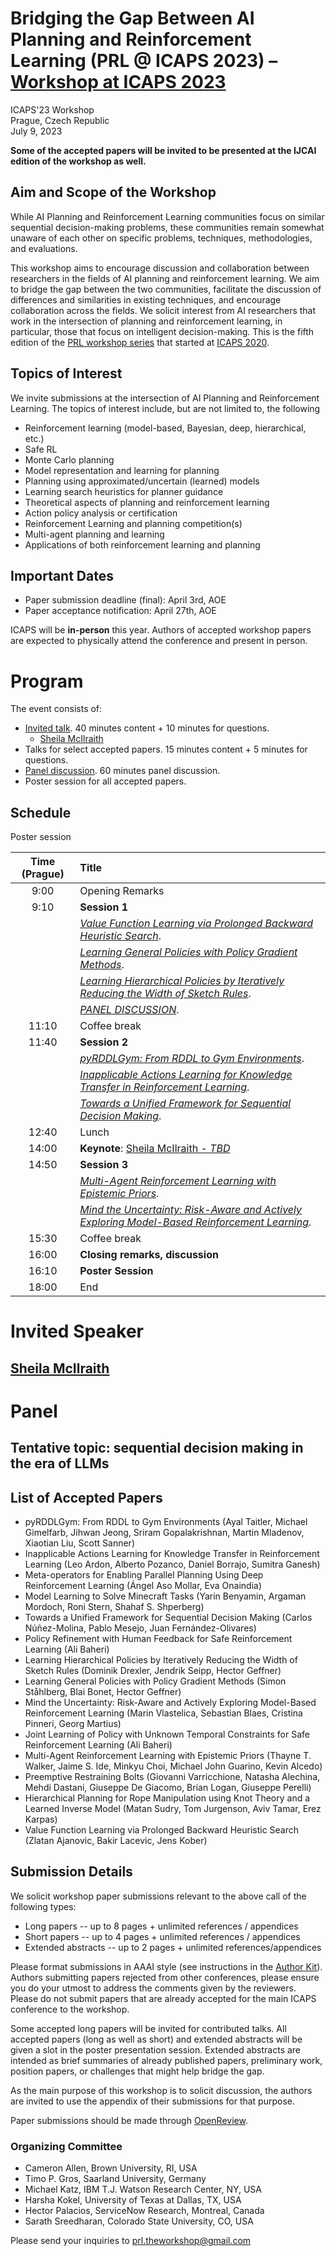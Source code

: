 # Bridging the Gap Between AI Planning and Reinforcement Learning (PRL @ ICAPS 2023) – [Workshop at ICAPS 2023](https://icaps23.icaps-conference.org)

ICAPS'23 Workshop \
Prague, Czech Republic  \
July 9, 2023

**Some of the accepted papers will be invited to be presented at the IJCAI edition of the workshop as well.**

## Aim and Scope of the Workshop

While AI Planning and Reinforcement Learning communities focus on similar
sequential decision-making problems, these communities remain somewhat unaware
of each other on specific problems, techniques, methodologies, and evaluations.

This workshop aims to encourage discussion and collaboration between researchers in the fields of AI planning and reinforcement learning. 
We aim to bridge the gap between the two communities, facilitate the discussion of differences and similarities in existing techniques, and encourage collaboration across the fields. 
We solicit interest from AI researchers that work in the
intersection of planning and reinforcement learning, in particular, those that focus on intelligent decision-making. This is the fifth edition of the [PRL workshop series](https://prl-theworkshop.github.io/) that started at [ICAPS 2020](https://icaps20subpages.icaps-conference.org/workshops/prl/).

## Topics of Interest

We invite submissions at the intersection of AI Planning and Reinforcement Learning. The topics of interest include, but are not limited to, the following

* Reinforcement learning (model-based, Bayesian, deep, hierarchical, etc.)
* Safe RL
* Monte Carlo planning
* Model representation and learning for planning
* Planning using approximated/uncertain (learned) models
* Learning search heuristics for planner guidance
* Theoretical aspects of planning and reinforcement learning
* Action policy analysis or certification
* Reinforcement Learning and planning competition(s)
* Multi-agent planning and learning
* Applications of both reinforcement learning and planning 


## Important Dates

* Paper submission deadline (final): April 3rd, AOE
* Paper acceptance notification: April 27th, AOE 



ICAPS will be **in-person** this year. Authors of accepted workshop papers are expected to physically attend the conference and present in person.

# Program

The event consists of:

* [Invited talk](#invited-speaker). 40 minutes content + 10 minutes for questions.
	* [Sheila McIlraith](#sheila-mcilraith) 
* Talks for select accepted papers. 15 minutes content + 5 minutes for questions.
* [Panel discussion](#panel). 60 minutes panel discussion.
* Poster session for all accepted papers.

## Schedule




Poster session



| Time (Prague) | Title |
|:------------:|:-----------|
|     9:00     | Opening Remarks          |
|     9:10     |  **Session 1**            |
|  | [*Value Function Learning via Prolonged Backward Heuristic Search*]().  |
|  | [*Learning General Policies with Policy Gradient Methods*]().  |
|  | [*Learning Hierarchical Policies by Iteratively Reducing the Width of Sketch Rules*]().  |
|  | [*PANEL DISCUSSION*](#panel).  |
|    11:10     | Coffee break |
|    11:40     | **Session 2**    |
|  | [*pyRDDLGym: From RDDL to Gym Environments*]().  |
|  | [*Inapplicable Actions Learning for Knowledge Transfer in Reinforcement Learning*]().  |
|  | [*Towards a Unified Framework for Sequential Decision Making*]().  |
|    12:40     | Lunch    |
|    14:00     | **Keynote**: [Sheila McIlraith - *TBD*](#sheila-mcilraith) |
|    14:50     | **Session 3**            |
|  | [*Multi-Agent Reinforcement Learning with Epistemic Priors*]().  |
|  | [*Mind the Uncertainty: Risk-Aware and Actively Exploring Model-Based Reinforcement Learning*]().  |
|    15:30     | Coffee break |
|    16:00     | **Closing remarks, discussion**         |
|    16:10     | **Poster Session**    |
|    18:00     | End      |

# Invited Speaker
## [Sheila McIlraith](https://www.cs.toronto.edu/~sheila/)
<!-- 

* *Title*: **Reward Machines: Formal Languages and Automata for Reinforcement Learning**
* *Abstract*: Reinforcement Learning (RL) is proving to be a powerful technique for building sequential decision making systems in cases where the complexity of the underlying environment is difficult to model. Two challenges that face RL are reward specification and sample complexity. Specification of a reward function -- a mapping from state to numeric value -- can be challenging, particularly when reward-worthy behaviour is complex and temporally extended. Further, when reward is sparse, it can require millions of exploratory episodes for an RL agent to converge to a reasonable quality policy. In this talk I'll show how formal languages and automata can be used to represent complex non-Markovian reward functions. I'll present the notion of a Reward Machine, an automata-based structure that provides a normal form representation for reward functions, exposing function structure in a manner that greatly expedites learning. Finally, I'll also show how these machines can be generated via symbolic planning or learned from data, solving (deep) RL problems that otherwise could not be solved.
* *Bio*: Sheila McIlraith is a Professor in the Department of Computer Science, University of Toronto, a Faculty Member at the Vector Institute for Artificial Intelligence, and a Canada CIFAR AI Chair. McIlraith is the author of over 100 scholarly publications in the area of knowledge representation, automated reasoning and machine learning. Her work focuses on AI sequential decision-making broadly construed, through the lens of human-compatible AI.McIlraith is an AAAI Fellow, and an ACM Fellow. She is an associate editor of the Journal of Artificial Intelligence Research (JAIR), and a past associate editor of the journal Artificial Intelligence (AIJ). McIlraith served as program co-chair of AAAI-18, KR2012, and ISWC200. McIlraith's early work on Semantic Web Services has had a notable impact. In 2011 she and her co-authors were honoured with the SWSA 10-year Award, recognizing the highest impact paper from the International Semantic Web Conference, 10 years prior. Her research has also made practical contributions to the development of next-generation NASA space systems and to emerging Web standards. -->

# Panel
## Tentative topic: sequential decision making in the era of LLMs

## List of Accepted Papers

* pyRDDLGym: From RDDL to Gym Environments (Ayal Taitler, Michael Gimelfarb, Jihwan Jeong, Sriram Gopalakrishnan, Martin Mladenov, Xiaotian Liu, Scott Sanner)
* Inapplicable Actions Learning for Knowledge Transfer in Reinforcement Learning (Leo Ardon, Alberto Pozanco, Daniel Borrajo, Sumitra Ganesh)
* Meta-operators for Enabling Parallel Planning Using Deep Reinforcement Learning (Ángel Aso Mollar, Eva Onaindia)
* Model Learning to Solve Minecraft Tasks (Yarin Benyamin, Argaman Mordoch, Roni Stern, Shahaf S. Shperberg)
* Towards a Unified Framework for Sequential Decision Making (Carlos Núñez-Molina, Pablo Mesejo, Juan Fernández-Olivares)
* Policy Refinement with Human Feedback for Safe Reinforcement Learning (Ali Baheri)
* Learning Hierarchical Policies by Iteratively Reducing the Width of Sketch Rules (Dominik Drexler, Jendrik Seipp, Hector Geffner)
* Learning General Policies with Policy Gradient Methods (Simon Ståhlberg, Blai Bonet, Hector Geffner)
* Mind the Uncertainty: Risk-Aware and Actively Exploring Model-Based Reinforcement Learning (Marin Vlastelica, Sebastian Blaes, Cristina Pinneri, Georg Martius)
* Joint Learning of Policy with Unknown Temporal Constraints for Safe Reinforcement Learning (Ali Baheri)
* Multi-Agent Reinforcement Learning with Epistemic Priors (Thayne T. Walker, Jaime S. Ide, Minkyu Choi, Michael John Guarino, Kevin Alcedo)
* Preemptive Restraining Bolts (Giovanni Varricchione, Natasha Alechina, Mehdi Dastani, Giuseppe De Giacomo, Brian Logan, Giuseppe Perelli)
* Hierarchical Planning for Rope Manipulation using Knot Theory and a Learned Inverse Model (Matan Sudry, Tom Jurgenson, Aviv Tamar, Erez Karpas)
* Value Function Learning via Prolonged Backward Heuristic Search (Zlatan Ajanovic, Bakir Lacevic, Jens Kober)


## Submission Details


We solicit workshop paper submissions relevant to the above call of the following types:

 * Long papers -- up to 8 pages + unlimited references / appendices
 * Short papers -- up to 4 pages + unlimited references / appendices
 * Extended abstracts -- up to 2 pages + unlimited references/appendices 
 
Please format submissions in AAAI style (see instructions in the [Author Kit](https://www.aaai.org/Publications/Templates/AuthorKit23.zip)). Authors submitting papers rejected from other conferences, please ensure you do your utmost to address the comments given by the reviewers. Please do not submit papers that are already accepted for the main ICAPS conference to the workshop.


Some accepted long papers will be invited for contributed talks. All accepted papers (long as well as short) and extended abstracts will be given a slot in the poster
presentation session.  Extended abstracts are intended as brief summaries of already published papers,  preliminary work, position papers, or challenges that
might help bridge the gap.

As the main purpose of this workshop is to solicit discussion, the authors are
invited to use the appendix of their submissions for that purpose.


Paper submissions should be made through [OpenReview](https://openreview.net/group?id=PRL/2023/ICAPS).


<!-- ### Workshop Proceedings (optional)

TODO

### Policy on Previously Published Materials (optional) 

TODO -->

<!-- ## Workshop Committee

TODO -->

### Organizing Committee

* Cameron Allen, Brown University, RI, USA 
* Timo P. Gros, Saarland University, Germany
* Michael Katz, IBM T.J. Watson Research Center, NY, USA
* Harsha Kokel, University of Texas at Dallas, TX, USA
* Hector Palacios, ServiceNow Research, Montreal, Canada
* Sarath Sreedharan, Colorado State University, CO, USA



Please send your inquiries to prl.theworkshop@gmail.com


<!-- ### Program Committee

TODO -->

<!-- ## List of Accepted Papers

TBD -->

<!-- ## Workshop Schedule

TBD -->


